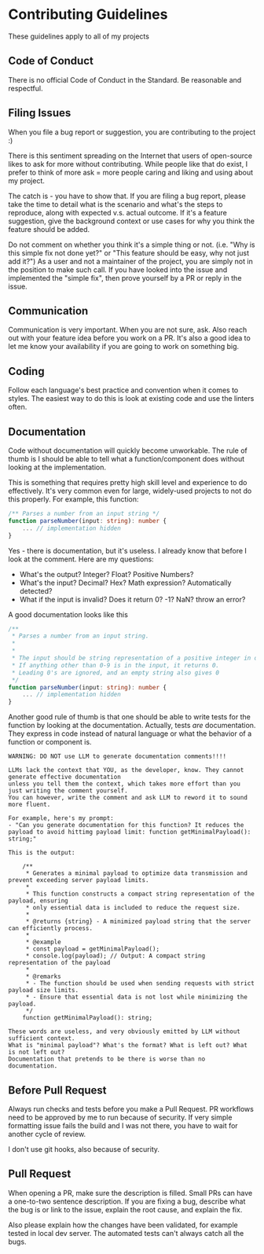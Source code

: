 # Contributing Guidelines

These guidelines apply to all of my projects

## Code of Conduct
There is no official Code of Conduct in the Standard. Be reasonable and respectful.

## Filing Issues
When you file a bug report or suggestion, you are contributing to the project :)

There is this sentiment spreading on the Internet that users of open-source
likes to ask for more without contributing. While people like that do exist,
I prefer to think of more ask = more people caring and liking and using about my project.

The catch is - you have to show that. If you are filing a bug report, please
take the time to detail what is the scenario and what's the steps to reproduce,
along with expected v.s. actual outcome. If it's a feature suggestion, give the background
context or use cases for why you think the feature should be added.

Do not comment on whether you think it's a simple thing or not.
(i.e. "Why is this simple fix not done yet?" or "This feature should be easy, why not just add it?")
As a user and not a maintainer of the project, you are simply not in the position to
make such call. If you have looked into the issue and implemented the "simple fix",
then prove yourself by a PR or reply in the issue.

## Communication
Communication is very important. When you are not sure, ask. Also reach out with your feature
idea before you work on a PR. It's also a good idea to let me know your availability
if you are going to work on something big.

## Coding
Follow each language's best practice and convention when it comes to styles.
The easiest way to do this is look at existing code and use the linters often.

## Documentation
Code without documentation will quickly become unworkable. The rule of thumb is
I should be able to tell what a function/component does without looking at the implementation.

This is something that requires pretty high skill level and experience to do effectively.
It's very common even for large, widely-used projects to not do this properly. For example, this function:
```typescript
/** Parses a number from an input string */
function parseNumber(input: string): number {
    ... // implementation hidden
}
```
Yes - there is documentation, but it's useless. I already know that before I look at the comment.
Here are my questions:
- What's the output? Integer? Float? Positive Numbers?
- What's the input? Decimal? Hex? Math expression? Automatically detected?
- What if the input is invalid? Does it return 0? -1? NaN? throw an error?

A good documentation looks like this
```typescript
/** 
 * Parses a number from an input string.
 *
 *
 * The input should be string representation of a positive integer in decimal.
 * If anything other than 0-9 is in the input, it returns 0.
 * Leading 0's are ignored, and an empty string also gives 0
 */
function parseNumber(input: string): number {
    ... // implementation hidden
}
```

Another good rule of thumb is that one should be able to write tests
for the function by looking at the documentation. Actually, tests *are* documentation.
They express in code instead of natural language or what the behavior of a function or component
is.

```admonish warning
WARNING: DO NOT use LLM to generate documentation comments!!!!

LLMs lack the context that YOU, as the developer, know. They cannot generate effective documentation
unless you tell them the context, which takes more effort than you just writing the comment yourself.
You can however, write the comment and ask LLM to reword it to sound more fluent.

For example, here's my prompt:
- "Can you generate documentation for this function? It reduces the payload to avoid hittimg payload limit: function getMinimalPayload(): string;"

This is the output:

    /**
     * Generates a minimal payload to optimize data transmission and prevent exceeding server payload limits.
     *
     * This function constructs a compact string representation of the payload, ensuring 
     * only essential data is included to reduce the request size.
     *
     * @returns {string} - A minimized payload string that the server can efficiently process.
     *
     * @example
     * const payload = getMinimalPayload();
     * console.log(payload); // Output: A compact string representation of the payload
     *
     * @remarks
     * - The function should be used when sending requests with strict payload size limits.
     * - Ensure that essential data is not lost while minimizing the payload.
     */
    function getMinimalPayload(): string;

These words are useless, and very obviously emitted by LLM without sufficient context.
What is "minimal payload"? What's the format? What is left out? What is not left out?
Documentation that pretends to be there is worse than no documentation.
```

## Before Pull Request
Always run checks and tests before you make a Pull Request. PR workflows need
to be approved by me to run because of security. If very simple formatting
issue fails the build and I was not there, you have to wait for another cycle
of review.

I don't use git hooks, also because of security.

## Pull Request
When opening a PR, make sure the description is filled.
Small PRs can have a one-to-two sentence description. If you are fixing a bug,
describe what the bug is or link to the issue, explain the root cause, and explain
the fix.

Also please explain how the changes have been validated, for example tested in local
dev server. The automated tests can't always catch all the bugs.
